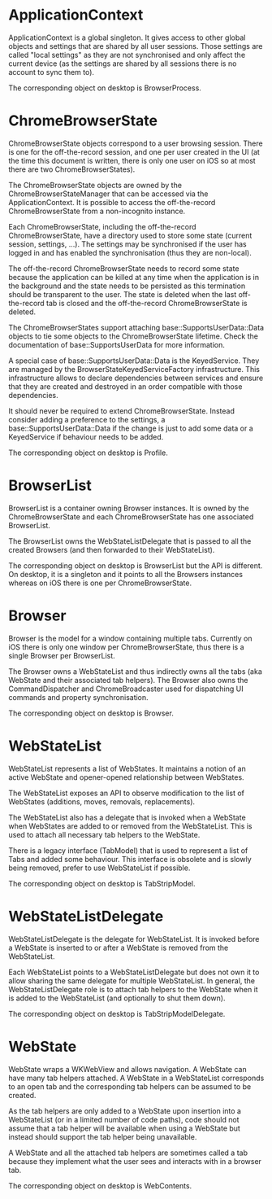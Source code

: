
# ApplicationContext

ApplicationContext is a global singleton. It gives access to other global
objects and settings that are shared by all user sessions. Those settings
are called "local settings" as they are not synchronised and only affect
the current device (as the settings are shared by all sessions there is
no account to sync them to).

The corresponding object on desktop is BrowserProcess.

# ChromeBrowserState

ChromeBrowserState objects correspond to a user browsing session. There is
one for the off-the-record session, and one per user created in the UI (at
the time this document is written, there is only one user on iOS so at most
there are two ChromeBrowserStates).

The ChromeBrowserState objects are owned by the ChromeBrowserStateManager
that can be accessed via the ApplicationContext. It is possible to access
the off-the-record ChromeBrowserState from a non-incognito instance.

Each ChromeBrowserState, including the off-the-record ChromeBrowserState,
have a directory used to store some state (current session, settings, ...).
The settings may be synchronised if the user has logged in and has enabled
the synchronisation (thus they are non-local).

The off-the-record ChromeBrowserState needs to record some state because the
application can be killed at any time when the application is in the background
and the state needs to be persisted as this termination should be transparent to
the user. The state is deleted when the last off-the-record tab is closed
and the off-the-record ChromeBrowserState is deleted.

The ChromeBrowserStates support attaching base::SupportsUserData::Data
objects to tie some objects to the ChromeBrowserState lifetime. Check the
documentation of base::SupportsUserData for more information.

A special case of base::SupportsUserData::Data is the KeyedService. They
are managed by the BrowserStateKeyedServiceFactory infrastructure. This
infrastructure allows to declare dependencies between services and ensure
that they are created and destroyed in an order compatible with those
dependencies.

It should never be required to extend ChromeBrowserState. Instead consider
adding a preference to the settings, a base::SupportsUserData::Data if the
change is just to add some data or a KeyedService if behaviour needs to be
added.

The corresponding object on desktop is Profile.

# BrowserList

BrowserList is a container owning Browser instances. It is owned by the
ChromeBrowserState and each ChromeBrowserState has one associated
BrowserList.

The BrowserList owns the WebStateListDelegate that is passed to all the
created Browsers (and then forwarded to their WebStateList).

The corresponding object on desktop is BrowserList but the API is
different. On desktop, it is a singleton and it points to all the
Browsers instances whereas on iOS there is one per ChromeBrowserState.

# Browser

Browser is the model for a window containing multiple tabs. Currently
on iOS there is only one window per ChromeBrowserState, thus there is
a single Browser per BrowserList.

The Browser owns a WebStateList and thus indirectly owns all the tabs
(aka WebState and their associated tab helpers). The Browser also owns
the CommandDispatcher and ChromeBroadcaster used for dispatching UI
commands and property synchronisation.

The corresponding object on desktop is Browser.

# WebStateList

WebStateList represents a list of WebStates. It maintains a notion of
an active WebState and opener-opened relationship between WebStates.

The WebStateList exposes an API to observe modification to the list of
WebStates (additions, moves, removals, replacements).

The WebStateList also has a delegate that is invoked when a WebState
when WebStates are added to or removed from the WebStateList. This is
used to attach all necessary tab helpers to the WebState.

There is a legacy interface (TabModel) that is used to represent a list of
Tabs and added some behaviour. This interface is obsolete and is slowly
being removed, prefer to use WebStateList if possible.

The corresponding object on desktop is TabStripModel.

# WebStateListDelegate

WebStateListDelegate is the delegate for WebStateList. It is invoked
before a WebState is inserted to or after a WebState is removed from
the WebStateList.

Each WebStateList points to a WebStateListDelegate but does not own
it to allow sharing the same delegate for multiple WebStateList. In
general, the WebStateListDelegate role is to attach tab helpers to
the WebState when it is added to the WebStateList (and optionally to
shut them down).

The corresponding object on desktop is TabStripModelDelegate.

# WebState

WebState wraps a WKWebView and allows navigation. A WebState can have
many tab helpers attached. A WebState in a WebStateList corresponds to
an open tab and the corresponding tab helpers can be assumed to be
created.

As the tab helpers are only added to a WebState upon insertion into a
WebStateList (or in a limited number of code paths), code should not
assume that a tab helper will be available when using a WebState but
instead should support the tab helper being unavailable.

A WebState and all the attached tab helpers are sometimes called a
tab because they implement what the user sees and interacts with in
a browser tab.

The corresponding object on desktop is WebContents.
